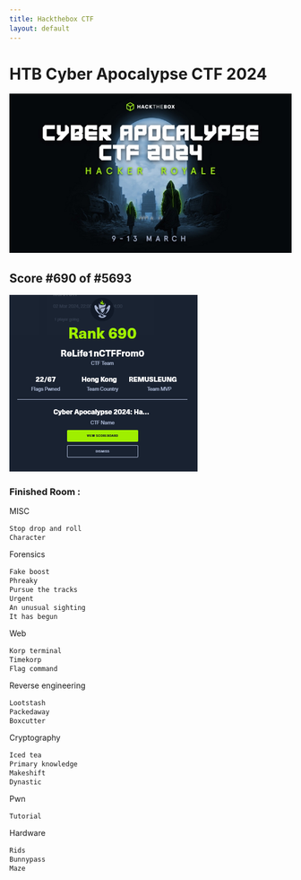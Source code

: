 ```yaml
---
title: Hackthebox CTF
layout: default
---
```


# HTB Cyber Apocalypse CTF 2024

![](img/DREwio2TXADvSLScO07rux2olm6vjUoEXQPPAKBC.jpg)

## Score #690 of #5693

![](img/19735b386a5144a7.png)

### Finished Room :

MISC

    Stop drop and roll
    Character

Forensics

    Fake boost
    Phreaky
    Pursue the tracks
    Urgent
    An unusual sighting
    It has begun

Web

    Korp terminal
    Timekorp
    Flag command

Reverse engineering

    Lootstash
    Packedaway
    Boxcutter

Cryptography

    Iced tea
    Primary knowledge
    Makeshift
    Dynastic

Pwn

    Tutorial

Hardware

    Rids
    Bunnypass
    Maze
